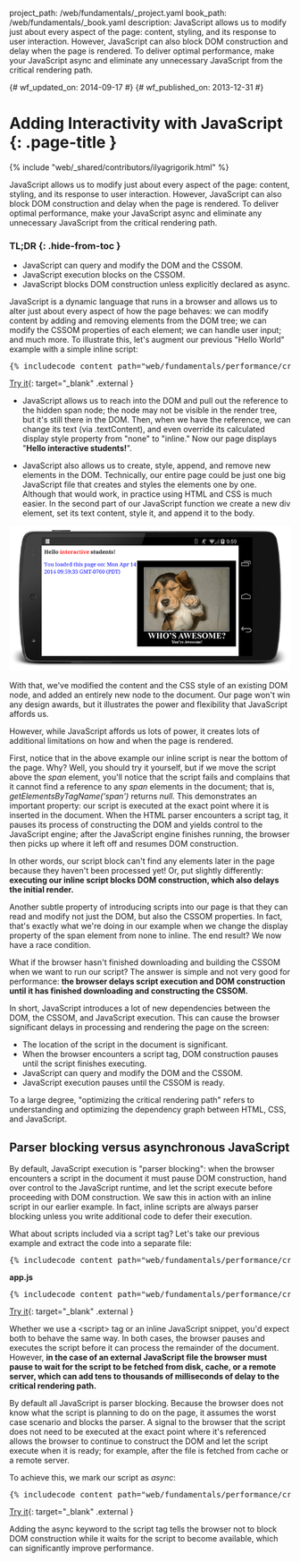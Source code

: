 project_path: /web/fundamentals/_project.yaml
book_path: /web/fundamentals/_book.yaml
description: JavaScript allows us to modify just about every aspect of the page: content, styling, and its response to user interaction. However, JavaScript can also block DOM construction and delay when the page is rendered. To deliver optimal performance, make your JavaScript async and eliminate any unnecessary JavaScript from the critical rendering path.

{# wf_updated_on: 2014-09-17 #}
{# wf_published_on: 2013-12-31 #}

# Adding Interactivity with JavaScript {: .page-title }

{% include "web/_shared/contributors/ilyagrigorik.html" %}

JavaScript allows us to modify just about every aspect of the page: content,
styling, and its response to user interaction. However, JavaScript can also
block DOM construction and delay when the page is rendered. To deliver optimal
performance, make your JavaScript async and eliminate any unnecessary JavaScript
from the critical rendering path.

### TL;DR {: .hide-from-toc }
- JavaScript can query and modify the DOM and the CSSOM.
- JavaScript execution blocks on the CSSOM.
- JavaScript blocks DOM construction unless explicitly declared as async.


JavaScript is a dynamic language that runs in a browser and allows us to alter just about every aspect of how the page behaves: we can modify content by adding and removing elements from the DOM tree; we can modify the CSSOM properties of each element; we can handle user input; and much more. To illustrate this, let's augment our previous "Hello World" example with a simple inline script:

<pre class="prettyprint">
{% includecode content_path="web/fundamentals/performance/critical-rendering-path/_code/script.html" region_tag="full" adjust_indentation="auto" %}
</pre>

[Try it](https://googlesamples.github.io/web-fundamentals/fundamentals/performance/critical-rendering-path/script.html){: target="_blank" .external }

* JavaScript allows us to reach into the DOM and pull out the reference to the hidden span node; the node may not be visible in the render tree, but it's still there in the DOM. Then, when we have the reference, we can change its text (via .textContent), and even override its calculated display style property from "none" to "inline." Now our page displays "**Hello interactive students!**".

* JavaScript also allows us to create, style, append, and remove new elements in the DOM. Technically, our entire page could be just one big JavaScript file that creates and styles the elements one by one. Although that would work, in practice using HTML and CSS is much easier. In the second part of our JavaScript function we create a new div element, set its text content, style it, and append it to the body.

<img src="images/device-js-small.png"  alt="page preview">

With that, we've modified the content and the CSS style of an existing DOM node, and added an entirely new node to the document. Our page won't win any design awards, but it illustrates the power and flexibility that JavaScript affords us.

However, while JavaScript affords us lots of power, it creates lots of additional limitations on how and when the page is rendered.

First, notice that in the above example our inline script is near the bottom of the page. Why? Well, you should try it yourself, but if we move the script above the _span_ element, you'll notice that the script fails and complains that it cannot find a reference to any _span_ elements in the document; that is, _getElementsByTagName(‘span')_ returns _null_. This demonstrates an important property: our script is executed at the exact point where it is inserted in the document. When the HTML parser encounters a script tag, it pauses its process of constructing the DOM and yields control to the JavaScript engine; after the JavaScript engine finishes running, the browser then picks up where it left off and resumes DOM construction.

In other words, our script block can't find any elements later in the page because they haven't been processed yet! Or, put slightly differently: **executing our inline script blocks DOM construction, which also delays the initial render.**

Another subtle property of introducing scripts into our page is that they can read and modify not just the DOM, but also the CSSOM properties. In fact, that's exactly what we're doing in our example when we change the display property of the span element from none to inline. The end result? We now have a race condition.

What if the browser hasn't finished downloading and building the CSSOM when we want to run our script? The answer is simple and not very good for performance: **the browser delays script execution and DOM construction until it has finished downloading and constructing the CSSOM.**

In short, JavaScript introduces a lot of new dependencies between the DOM, the CSSOM, and JavaScript execution. This can cause the browser significant delays in processing and rendering the page on the screen:

* The location of the script in the document is significant.
* When the browser encounters a script tag, DOM construction pauses until the script finishes executing.
* JavaScript can query and modify the DOM and the CSSOM.
* JavaScript execution pauses until the CSSOM is ready.

To a large degree, "optimizing the critical rendering path"  refers to understanding and optimizing the dependency graph between HTML, CSS, and JavaScript.

## Parser blocking versus asynchronous JavaScript

By default, JavaScript execution is "parser blocking": when the browser encounters a script in the document it must pause DOM construction, hand over control to the JavaScript runtime, and let the script execute before proceeding with DOM construction. We saw this in action with an inline script in our earlier example. In fact, inline scripts are always parser blocking unless you write additional code to defer their execution.

What about scripts included via a script tag? Let's take our previous example and extract the code into a separate file:

<pre class="prettyprint">
{% includecode content_path="web/fundamentals/performance/critical-rendering-path/_code/split_script.html" region_tag="full" adjust_indentation="auto" %}
</pre>

**app.js**

<pre class="prettyprint">
{% includecode content_path="web/fundamentals/performance/critical-rendering-path/_code/app.js" region_tag="full" adjust_indentation="auto" %}
</pre>

[Try it](https://googlesamples.github.io/web-fundamentals/fundamentals/performance/critical-rendering-path/split_script.html){: target="_blank" .external }

Whether we use a &lt;script&gt; tag or an inline JavaScript snippet, you'd
expect both to  behave the same way. In both cases, the browser pauses and
executes the script before it  can process the remainder of the document.
However, **in the case of an external JavaScript file the browser must pause to
wait for the script to be fetched from disk, cache, or a remote server, which
can add tens to thousands of milliseconds of delay to the critical rendering
path.**

By default all JavaScript is parser blocking. Because the browser does not know what the script is planning to do on the page, it assumes the worst case scenario and blocks the parser. A  signal to the browser that the script does not need to be executed at the exact point where it's referenced allows the browser to continue to construct the DOM and let the script execute when it is ready; for example, after the file is fetched from cache or a remote server.  

To achieve this, we mark our script as _async_:

<pre class="prettyprint">
{% includecode content_path="web/fundamentals/performance/critical-rendering-path/_code/split_script_async.html" region_tag="full" adjust_indentation="auto" %}
</pre>

[Try it](https://googlesamples.github.io/web-fundamentals/fundamentals/performance/critical-rendering-path/split_script_async.html){: target="_blank" .external }

Adding the async keyword to the script tag tells the browser not to block DOM construction while it waits for the script to become available, which can significantly improve performance.
